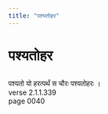 ```yaml
---
title: "पश्यतोहर"
---
```


# पश्यतोहर
## 
पश्यतो यो हरत्पर्थं स चौरः पश्यतोहरः ।<br />verse 2.1.1.339<br />page 0040

